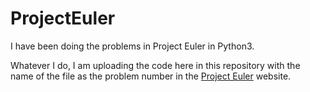 # ProjectEuler
I have been doing the problems in Project Euler in Python3.


Whatever I do, I am uploading the code here in this repository with the name of the file as the problem number in the [Project Euler](https://projecteuler.net/archives) website.
